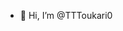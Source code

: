 - 👋 Hi, I’m @TTToukari0

<!---
TTToukari0/TTToukari0 is a ✨ special ✨ repository because its `README.md` (this file) appears on your GitHub profile.
You can click the Preview link to take a look at your changes.
--->
